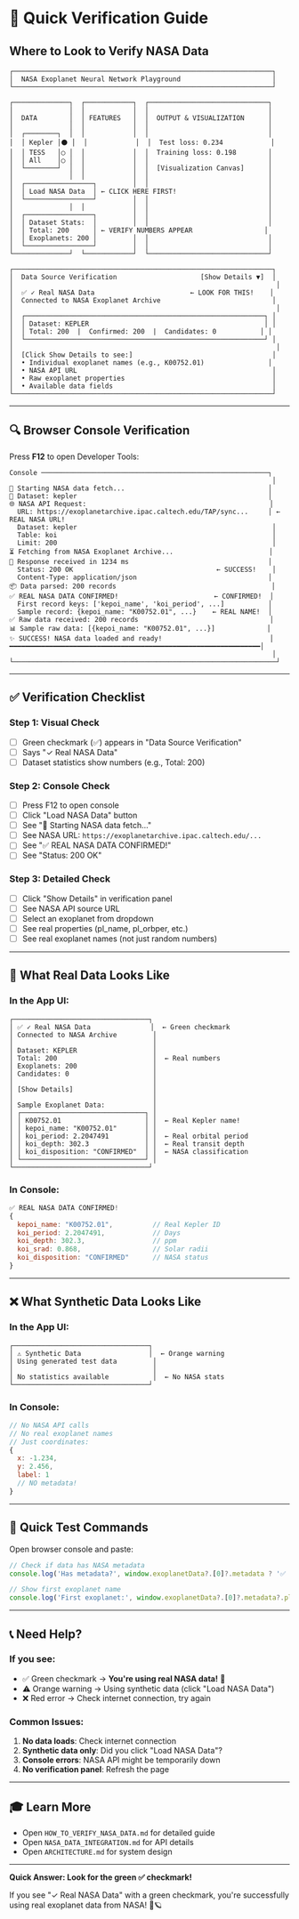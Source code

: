 # 🎯 Quick Verification Guide

## Where to Look to Verify NASA Data

```
┌─────────────────────────────────────────────────────────────────┐
│  NASA Exoplanet Neural Network Playground                       │
└─────────────────────────────────────────────────────────────────┘

┌──────────────┐  ┌────────────┐  ┌──────────────────────────────┐
│              │  │            │  │                              │
│  DATA        │  │ FEATURES   │  │  OUTPUT & VISUALIZATION      │
│              │  │            │  │                              │
│  ┌────────┐  │  │            │  │                              │
│  │ Kepler │⚫ │  │            │  │  Test loss: 0.234            │
│  │ TESS   │◯ │  │            │  │  Training loss: 0.198        │
│  │ All    │◯ │  │            │  │                              │
│  └────────┘  │  │            │  │  [Visualization Canvas]      │
│              │  │            │  │                              │
│  ┌─────────────────┐         │  │                              │
│  │ Load NASA Data  │ ← CLICK HERE FIRST!                       │
│  └─────────────────┘         │  │                              │
│              │  │            │  │                              │
│  ┌─────────────────┐         │  │                              │
│  │ Dataset Stats:  │         │  │                              │
│  │ Total: 200      │ ← VERIFY NUMBERS APPEAR                  │
│  │ Exoplanets: 200 │         │  │                              │
│  └─────────────────┘         │  │                              │
└──────────────┘  └────────────┘  └──────────────────────────────┘

┌─────────────────────────────────────────────────────────────────┐
│  Data Source Verification                     [Show Details ▼]  │
│                                                                  │
│  ✅ ✓ Real NASA Data                        ← LOOK FOR THIS!    │
│  Connected to NASA Exoplanet Archive                            │
│                                                                  │
│  ┌────────────────────────────────────────────────────────────┐ │
│  │ Dataset: KEPLER                                            │ │
│  │ Total: 200  |  Confirmed: 200  |  Candidates: 0           │ │
│  └────────────────────────────────────────────────────────────┘ │
│                                                                  │
│  [Click Show Details to see:]                                   │
│  • Individual exoplanet names (e.g., K00752.01)                │
│  • NASA API URL                                                 │
│  • Raw exoplanet properties                                     │
│  • Available data fields                                        │
└─────────────────────────────────────────────────────────────────┘
```

---

## 🔍 Browser Console Verification

Press **F12** to open Developer Tools:

```
Console ─────────────────────────────────────────────────────────┐
                                                                  │
🚀 Starting NASA data fetch...                                    │
📡 Dataset: kepler                                                │
🌐 NASA API Request:                                              │
  URL: https://exoplanetarchive.ipac.caltech.edu/TAP/sync...     │ ← REAL NASA URL!
  Dataset: kepler                                                 │
  Table: koi                                                      │
  Limit: 200                                                      │
⏳ Fetching from NASA Exoplanet Archive...                        │
📡 Response received in 1234 ms                                   │
  Status: 200 OK                                    ← SUCCESS!    │
  Content-Type: application/json                                 │
📦 Data parsed: 200 records                                       │
✅ REAL NASA DATA CONFIRMED!                        ← CONFIRMED!  │
  First record keys: ['kepoi_name', 'koi_period', ...]           │
  Sample record: {kepoi_name: "K00752.01", ...}    ← REAL NAME!  │
✅ Raw data received: 200 records                                 │
📊 Sample raw data: [{kepoi_name: "K00752.01", ...}]             │
✨ SUCCESS! NASA data loaded and ready!                           │
━━━━━━━━━━━━━━━━━━━━━━━━━━━━━━━━━━━━━━━━━━━━━━━━━━━━━━━━━━━━━━━│
                                                                  │
└──────────────────────────────────────────────────────────────────┘
```

---

## ✅ Verification Checklist

### Step 1: Visual Check
- [ ] Green checkmark (✅) appears in "Data Source Verification"
- [ ] Says "✓ Real NASA Data"
- [ ] Dataset statistics show numbers (e.g., Total: 200)

### Step 2: Console Check
- [ ] Press F12 to open console
- [ ] Click "Load NASA Data" button
- [ ] See "🚀 Starting NASA data fetch..."
- [ ] See NASA URL: `https://exoplanetarchive.ipac.caltech.edu/...`
- [ ] See "✅ REAL NASA DATA CONFIRMED!"
- [ ] See "Status: 200 OK"

### Step 3: Detailed Check
- [ ] Click "Show Details" in verification panel
- [ ] See NASA API source URL
- [ ] Select an exoplanet from dropdown
- [ ] See real properties (pl_name, pl_orbper, etc.)
- [ ] See real exoplanet names (not just random numbers)

---

## 🎯 What Real Data Looks Like

### In the App UI:
```
┌──────────────────────────────────┐
│ ✅ ✓ Real NASA Data               │  ← Green checkmark
│ Connected to NASA Archive         │
│                                   │
│ Dataset: KEPLER                   │
│ Total: 200                        │  ← Real numbers
│ Exoplanets: 200                   │
│ Candidates: 0                     │
│                                   │
│ [Show Details]                    │
│                                   │
│ Sample Exoplanet Data:            │
│ ┌───────────────────────────────┐ │
│ │ K00752.01                     │ │  ← Real Kepler name!
│ │ kepoi_name: "K00752.01"       │ │
│ │ koi_period: 2.2047491         │ │  ← Real orbital period
│ │ koi_depth: 302.3              │ │  ← Real transit depth
│ │ koi_disposition: "CONFIRMED"  │ │  ← NASA classification
│ └───────────────────────────────┘ │
└──────────────────────────────────┘
```

### In Console:
```javascript
✅ REAL NASA DATA CONFIRMED!
{
  kepoi_name: "K00752.01",          // Real Kepler ID
  koi_period: 2.2047491,            // Days
  koi_depth: 302.3,                 // ppm
  koi_srad: 0.868,                  // Solar radii
  koi_disposition: "CONFIRMED"      // NASA status
}
```

---

## ❌ What Synthetic Data Looks Like

### In the App UI:
```
┌──────────────────────────────────┐
│ ⚠️ Synthetic Data                 │  ← Orange warning
│ Using generated test data         │
│                                   │
│ No statistics available           │  ← No NASA stats
└──────────────────────────────────┘
```

### In Console:
```javascript
// No NASA API calls
// No real exoplanet names
// Just coordinates:
{
  x: -1.234,
  y: 2.456,
  label: 1
  // NO metadata!
}
```

---

## 🚀 Quick Test Commands

Open browser console and paste:

```javascript
// Check if data has NASA metadata
console.log('Has metadata?', window.exoplanetData?.[0]?.metadata ? '✅ YES - Real NASA data!' : '❌ NO - Synthetic data');

// Show first exoplanet name
console.log('First exoplanet:', window.exoplanetData?.[0]?.metadata?.pl_name || window.exoplanetData?.[0]?.metadata?.kepoi_name || 'No name (synthetic data)');
```

---

## 📞 Need Help?

### If you see:
- ✅ Green checkmark → **You're using real NASA data!** 🎉
- ⚠️ Orange warning → Using synthetic data (click "Load NASA Data")
- ❌ Red error → Check internet connection, try again

### Common Issues:
1. **No data loads**: Check internet connection
2. **Synthetic data only**: Did you click "Load NASA Data"?
3. **Console errors**: NASA API might be temporarily down
4. **No verification panel**: Refresh the page

---

## 🎓 Learn More

- Open `HOW_TO_VERIFY_NASA_DATA.md` for detailed guide
- Open `NASA_DATA_INTEGRATION.md` for API details
- Open `ARCHITECTURE.md` for system design

---

**Quick Answer: Look for the green ✅ checkmark!**

If you see "✓ Real NASA Data" with a green checkmark, you're successfully using real exoplanet data from NASA! 🚀🪐

